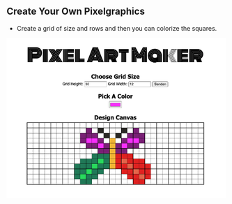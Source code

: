 ## Create Your Own Pixelgraphics

- Create a grid of size and rows and then you can colorize the squares.

<img src="/Images/butterfly.png"  title="Butterfly" />
